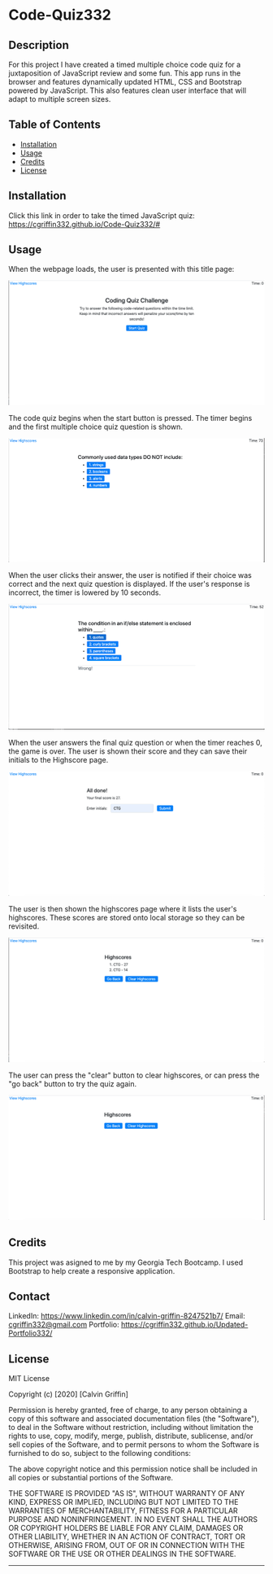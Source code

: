 # Code-Quiz332

## Description

For this project I have created a timed multiple choice code quiz for a juxtaposition of JavaScript review and some fun. This app runs in the browser and features dynamically updated HTML, CSS and Bootstrap powered by JavaScript. This also features clean user interface that will adapt to multiple screen sizes.

## Table of Contents

- [Installation](#installation)
- [Usage](#usage)
- [Credits](#credits)
- [License](#license)

## Installation

Click this link in order to take the timed JavaScript quiz:
https://cgriffin332.github.io/Code-Quiz332/#

## Usage

When the webpage loads, the user is presented with this title page:

![Image of Title Page](./assets/images/title.png)

The code quiz begins when the start button is pressed. The timer begins and the first multiple choice quiz question is shown.

![Image of Question Page](./assets/images/first-question.png)

When the user clicks their answer, the user is notified if their choice was correct and the next quiz question is displayed. If the user's response is incorrect, the timer is lowered by 10 seconds.

![Image of Wrong Answer Page](./assets/images/wrong.png)

When the user answers the final quiz question or when the timer reaches 0, the game is over. The user is shown their score and they can save their initials to the Highscore page.

![Image of Score Page](./assets/images/score.png)

The user is then shown the highscores page where it lists the user's highscores. These scores are stored onto local storage so they can be revisited.

![Image of Highscores Page](./assets/images/high-score.png)

The user can press the "clear" button to clear highscores, or can press the "go back" button to try the quiz again.

![Image of Highscores Cleared Page](./assets/images/clear.png)

## Credits

This project was asigned to me by my Georgia Tech Bootcamp. I used Bootstrap to help create a responsive application.

## Contact
LinkedIn: https://www.linkedin.com/in/calvin-griffin-8247521b7/
Email: cgriffin332@gmail.com
Portfolio: https://cgriffin332.github.io/Updated-Portfolio332/

## License

MIT License

Copyright (c) [2020] [Calvin Griffin]

Permission is hereby granted, free of charge, to any person obtaining a copy
of this software and associated documentation files (the "Software"), to deal
in the Software without restriction, including without limitation the rights
to use, copy, modify, merge, publish, distribute, sublicense, and/or sell
copies of the Software, and to permit persons to whom the Software is
furnished to do so, subject to the following conditions:

The above copyright notice and this permission notice shall be included in all
copies or substantial portions of the Software.

THE SOFTWARE IS PROVIDED "AS IS", WITHOUT WARRANTY OF ANY KIND, EXPRESS OR
IMPLIED, INCLUDING BUT NOT LIMITED TO THE WARRANTIES OF MERCHANTABILITY,
FITNESS FOR A PARTICULAR PURPOSE AND NONINFRINGEMENT. IN NO EVENT SHALL THE
AUTHORS OR COPYRIGHT HOLDERS BE LIABLE FOR ANY CLAIM, DAMAGES OR OTHER
LIABILITY, WHETHER IN AN ACTION OF CONTRACT, TORT OR OTHERWISE, ARISING FROM,
OUT OF OR IN CONNECTION WITH THE SOFTWARE OR THE USE OR OTHER DEALINGS IN THE
SOFTWARE.

---
